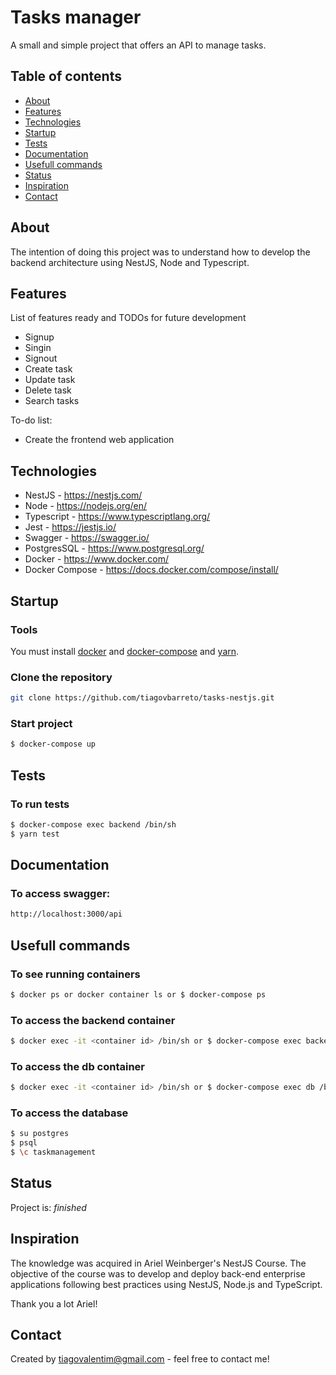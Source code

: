 # Tasks manager
A small and simple project that offers an API to manage tasks. 

## Table of contents
* [About](#about)
* [Features](#features)
* [Technologies](#technologies)
* [Startup](#startup)
* [Tests](#tests)
* [Documentation](#documentation)
* [Usefull commands](#usefull)
* [Status](#status)
* [Inspiration](#inspiration)
* [Contact](#contact)

## About
The intention of doing this project was to understand how to develop the backend architecture using NestJS, Node and Typescript.

## Features
List of features ready and TODOs for future development
* Signup
* Singin
* Signout
* Create task
* Update task
* Delete task
* Search tasks

To-do list:
* Create the frontend web application

## Technologies
* NestJS - https://nestjs.com/
* Node - https://nodejs.org/en/
* Typescript - https://www.typescriptlang.org/
* Jest - https://jestjs.io/
* Swagger - https://swagger.io/
* PostgresSQL - https://www.postgresql.org/
* Docker - https://www.docker.com/
* Docker Compose - https://docs.docker.com/compose/install/

## Startup

### Tools
You must install [docker](https://www.digitalocean.com/community/tutorials/como-instalar-e-usar-o-docker-no-ubuntu-18-04-pt)  and [docker-compose](https://docs.docker.com/compose/install/) and [yarn](https://linuxize.com/post/how-to-install-yarn-on-ubuntu-18-04/).

### Clone the repository
```sh
git clone https://github.com/tiagovbarreto/tasks-nestjs.git
```

### Start project
```sh
$ docker-compose up
```

## Tests
### To run tests
```sh
$ docker-compose exec backend /bin/sh
$ yarn test
```
## Documentation
### To access swagger:
```sh
http://localhost:3000/api
```
## Usefull commands
### To see running containers
```sh
$ docker ps or docker container ls or $ docker-compose ps
```

### To access the backend container
```sh
$ docker exec -it <container id> /bin/sh or $ docker-compose exec backend /bin/sh
```

### To access the db container
```sh
$ docker exec -it <container id> /bin/sh or $ docker-compose exec db /bin/sh
```

### To access the database

```sh
$ su postgres
$ psql
$ \c taskmanagement
```

## Status
Project is: _finished_

## Inspiration
The knowledge was acquired in Ariel Weinberger's NestJS Course. The objective of the course was to develop and deploy back-end enterprise applications following best practices using NestJS, Node.js and TypeScript.

Thank you a lot Ariel!

## Contact
Created by tiagovalentim@gmail.com - feel free to contact me!


